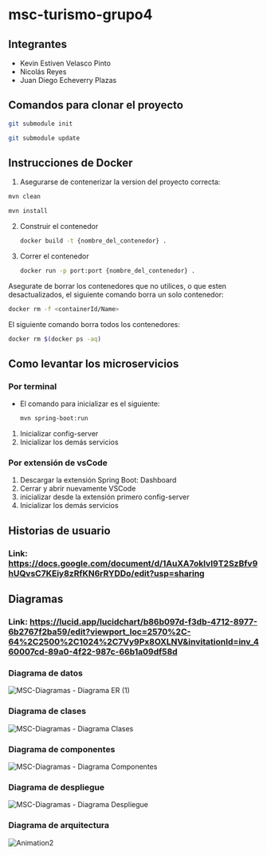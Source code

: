 # msc-turismo-grupo4

## Integrantes
 - Kevin Estiven Velasco Pinto
 - Nicolás Reyes
 - Juan Diego Echeverry Plazas


## Comandos para clonar el proyecto
```bash
git submodule init
```

```bash
git submodule update
```

## Instrucciones de Docker
1. Asegurarse de contenerizar la version del proyecto correcta:
```bash
mvn clean
```
```bash
mvn install
```

2. Construir el contenedor
    ```bash
    docker build -t {nombre_del_contenedor} .
    ```

3. Correr el contenedor
    ```bash
    docker run -p port:port {nombre_del_contenedor} .
    ```

Asegurate de borrar los contenedores que no utilices, o que esten desactualizados, el siguiente comando borra un solo contenedor:

```bash
docker rm -f <containerId/Name>
```

El siguiente comando borra todos los contenedores:

```bash
docker rm $(docker ps -aq)
```


## Como levantar los microservicios

### Por terminal
 - El comando para inicializar es el siguiente:

    ```bash
    mvn spring-boot:run
    ```
1. Inicializar config-server
2. Inicializar los demás servicios

### Por extensión de vsCode
1. Descargar la extensión Spring Boot: Dashboard
2. Cerrar y abrir nuevamente VSCode
3. inicializar desde la extensión primero config-server
4. Inicializar los demás servicios

## Historias de usuario
### Link: https://docs.google.com/document/d/1AuXA7oklvI9T2SzBfv9hUQvsC7KEiy8zRfKN6rRYDDo/edit?usp=sharing

## Diagramas
### Link: https://lucid.app/lucidchart/b86b097d-f3db-4712-8977-6b2767f2ba59/edit?viewport_loc=2570%2C-64%2C2500%2C1024%2C7Vy9Px8OXLNV&invitationId=inv_460007cd-89a0-4f22-987c-66b1a09df58d
### Diagrama de datos
![MSC-Diagramas - Diagrama ER (1)](https://github.com/user-attachments/assets/4c21a7f8-5e70-4aeb-a93c-5c34988910b0)
### Diagrama de clases
![MSC-Diagramas - Diagrama Clases](https://github.com/user-attachments/assets/6f70bdb7-d6ad-4af9-8008-98e068c5a0f2)
### Diagrama de componentes
![MSC-Diagramas - Diagrama Componentes](https://github.com/user-attachments/assets/f23734a6-885c-4bd6-b2a6-4c9713a92b71)
### Diagrama de despliegue
![MSC-Diagramas - Diagrama Despliegue](https://github.com/user-attachments/assets/6a506c12-9497-4167-bd44-79888095c8fa)
### Diagrama de arquitectura
![Animation2](https://github.com/user-attachments/assets/923b3b80-f76c-4849-b761-b46d4dc0eea0)


